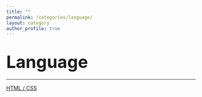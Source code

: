 ```yaml
---
title: ""
permalink: /categories/language/
layout: category
author_profile: true
---
```


# <span style="font-size: 45px">Language</span>

---

<a href="https://nam-ki-bok.github.io/categories/HTML/">HTML / CSS</a>